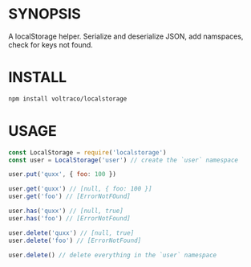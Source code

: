 # SYNOPSIS
A localStorage helper. Serialize and deserialize JSON, add namspaces, check for
keys not found.

# INSTALL

```bash
npm install voltraco/localstorage
```

# USAGE

```js
const LocalStorage = require('localstorage')
const user = LocalStorage('user') // create the `user` namespace

user.put('quxx', { foo: 100 })

user.get('quxx') // [null, { foo: 100 }]
user.get('foo') // [ErrorNotFOund]

user.has('quxx') // [null, true]
user.has('foo') // [ErrorNotFound]

user.delete('quxx') // [null, true]
user.delete('foo') // [ErrorNotFound]

user.delete() // delete everything in the `user` namespace
```
